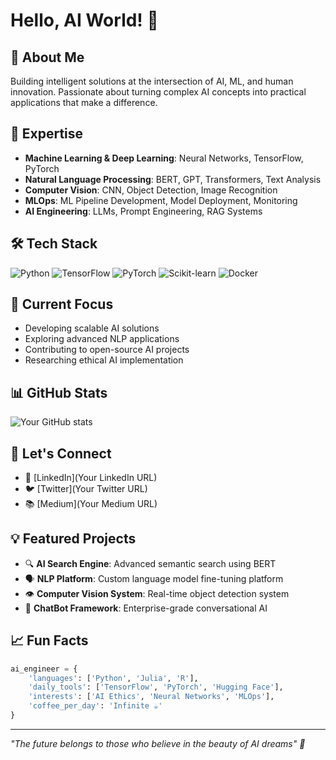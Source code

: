# Hello, AI World! 👋

## 🤖 About Me
Building intelligent solutions at the intersection of AI, ML, and human innovation. Passionate about turning complex AI concepts into practical applications that make a difference.

## 🔮 Expertise
- **Machine Learning & Deep Learning**: Neural Networks, TensorFlow, PyTorch
- **Natural Language Processing**: BERT, GPT, Transformers, Text Analysis
- **Computer Vision**: CNN, Object Detection, Image Recognition
- **MLOps**: ML Pipeline Development, Model Deployment, Monitoring
- **AI Engineering**: LLMs, Prompt Engineering, RAG Systems

## 🛠️ Tech Stack
![Python](https://img.shields.io/badge/-Python-3776AB?style=flat&logo=Python&logoColor=white)
![TensorFlow](https://img.shields.io/badge/-TensorFlow-FF6F00?style=flat&logo=TensorFlow&logoColor=white)
![PyTorch](https://img.shields.io/badge/-PyTorch-EE4C2C?style=flat&logo=PyTorch&logoColor=white)
![Scikit-learn](https://img.shields.io/badge/-Scikit%20Learn-F7931E?style=flat&logo=scikit-learn&logoColor=white)
![Docker](https://img.shields.io/badge/-Docker-2496ED?style=flat&logo=Docker&logoColor=white)

## 🌱 Current Focus
- Developing scalable AI solutions
- Exploring advanced NLP applications
- Contributing to open-source AI projects
- Researching ethical AI implementation

## 📊 GitHub Stats
![Your GitHub stats](https://github-readme-stats.vercel.app/api?username=YourUsername&show_icons=true&theme=radical)

## 🤝 Let's Connect
- 💼 [LinkedIn](Your LinkedIn URL)
- 🐦 [Twitter](Your Twitter URL)
- 📚 [Medium](Your Medium URL)

## 💡 Featured Projects
- 🔍 **AI Search Engine**: Advanced semantic search using BERT
- 🗣️ **NLP Platform**: Custom language model fine-tuning platform
- 👁️ **Computer Vision System**: Real-time object detection system
- 🤖 **ChatBot Framework**: Enterprise-grade conversational AI

## 📈 Fun Facts
```python
ai_engineer = {
    'languages': ['Python', 'Julia', 'R'],
    'daily_tools': ['TensorFlow', 'PyTorch', 'Hugging Face'],
    'interests': ['AI Ethics', 'Neural Networks', 'MLOps'],
    'coffee_per_day': 'Infinite ☕'
}
```

---
*"The future belongs to those who believe in the beauty of AI dreams" 🌟*
